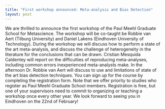 ```yaml
---
title: "First workshop announced: Meta-analysis and Bias Detection"
layout: post
---
```


We are thrilled to announce the first workshop of the Paul Meehl Graduate School for Metascience. The workshop will be co-taught be Robbie van Aert (Tilburg University) and Daniel Lakens (Eindhoven University of Technology). During the workshop we will discuss how to perform a state of the art meta-analysis, and discuss the challenge of heterogeneity in the literature for the conclusions that can be drawn. Cristian Mesquida Caldentey will report on the difficulties of reproducing meta-analyses, including common errors inexperienced meta-analysts make. In the afternoon Dr. Robbie van Aert will discuss to use and limitations of state of the art bias detection techniques.
You can sign up for the course by completing the registration form. Note that we offer priority to studies who register as Paul Meehl Graduate School members. Registration is free, but one of your supervisors need to commit to organizing or teaching a workshop once every other year.
We look forward to seeing you in Eindhoven on the 22nd of February! 
